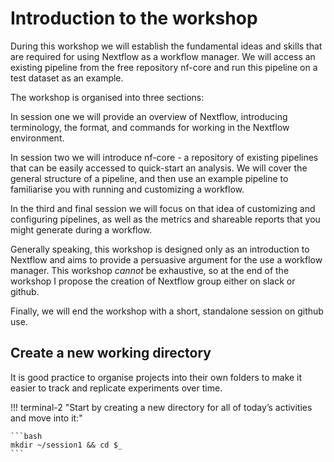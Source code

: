 # Introduction to the workshop

During this workshop we will establish the fundamental ideas and skills that are required for using Nextflow as a workflow manager. We will access an existing pipeline from the free repository nf-core and run this pipeline on a test dataset as an example.

The workshop is organised into three sections:

In session one we will provide an overview of Nextflow, introducing terminology, the format, and commands for working in the Nextflow environment.

In session two we will introduce nf-core - a repository of existing pipelines that can be easily accessed to quick-start an analysis. We will cover the general structure of a pipeline, and then use an example pipeline to familiarise you with running and customizing a workflow. 

In the third and final session we will focus on that idea of customizing and configuring pipelines, as well as the metrics and shareable reports that you might generate during a workflow. 

Generally speaking, this workshop is designed only as an introduction to Nextflow and aims to provide a persuasive argument for the use a workflow manager. This workshop *cannot* be exhaustive, so at the end of the workshop I propose the creation of Nextflow group either on slack or github. 

Finally, we will end the workshop with a short, standalone session on github use. 



## Create a new working directory

It is good practice to organise projects into their own folders to make it easier to track and replicate experiments over time. 

!!! terminal-2 "Start by creating a new directory for all of today’s activities and move into it:"

    ```bash
    mkdir ~/session1 && cd $_
    ```
